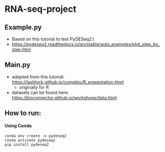# RNA-seq-project
## Example.py
- Based on this tutorial to test PyDESeq2:\
- https://pydeseq2.readthedocs.io/en/stable/auto_examples/plot_step_by_step.html

## Main.py
- adapted from this tutorial: https://lashlock.github.io/compbio/R_presentation.html
    - originally for R
- datasets can be found here: https://bioconnector.github.io/workshops/data.html

## How to run:
#### Using Conda
```
conda env create -n pydeseq2
conda activate pydeseq2
pip install pydeseq2
```
